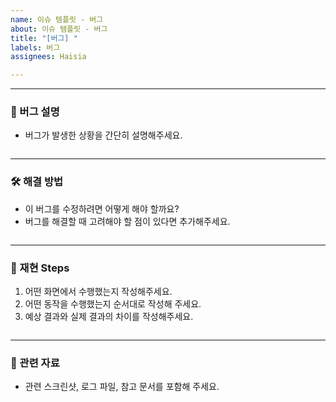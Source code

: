 ```yaml
---
name: 이슈 템플릿 - 버그
about: 이슈 템플릿 - 버그
title: "[버그] "
labels: 버그
assignees: Haisia

---
```


---

### 🐞 버그 설명
- 버그가 발생한 상황을 간단히 설명해주세요.

```text

```
---

### 🛠️ 해결 방법
- 이 버그를 수정하려면 어떻게 해야 할까요?
- 버그를 해결할 때 고려해야 할 점이 있다면 추가해주세요.

```text

```
---

### 📑 재현 Steps
1. 어떤 화면에서 수행했는지 작성해주세요.
2. 어떤 동작을 수행했는지 순서대로 작성해 주세요.
3. 예상 결과와 실제 결과의 차이를 작성해주세요.

```text

```
---

### 🧩 관련 자료
- 관련 스크린샷, 로그 파일, 참고 문서를 포함해 주세요.

```text

```